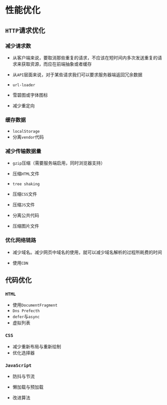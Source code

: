 # 性能优化

## `HTTP`请求优化

### 减少请求数

- 从客户端来说，要取消那些重复的请求，不应该在短时间内多次发送重复的请求来获取资源，而应在前端抽象或者缓存

- 从`API`层面来说，对于某些请求我们可以要求服务器端返回冗余数据

- `url-loader`

- 雪碧图或字体图标
- 减少重定向

### 缓存数据

- `localStorage`
- 分离`vendor`代码

### 减少传输数据量

- `gzip`压缩（需要服务端启用，同时浏览器支持）
- 压缩`HTML`文件
- `tree shaking`

- 压缩`CSS`文件
- 压缩`JS`文件
- 分离公共代码
- 压缩图片文件

### 优化网络链路

- 减少域名。减少网页中域名的使用，就可以减少域名解析的过程所耗费的时间

- 使用`CDN`

## 代码优化

### `HTML`

- 使用`DocumentFragment`
- `Dns Prefecth`
- `defer`与`async`
- 虚拟列表

### `CSS`

- 减少重新布局与重新绘制
- 优化选择器

### `JavaScript`

- 防抖与节流

- 懒加载与预加载
- 改进算法

